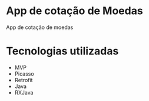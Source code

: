 # App de cotação de Moedas
App de cotação de moedas
# Tecnologias utilizadas
- MVP
- Picasso
- Retrofit
- Java
- RXJava
